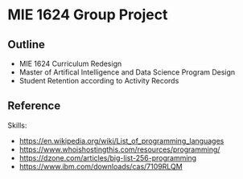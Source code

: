 # MIE 1624 Group Project

## Outline
* MIE 1624 Curriculum Redesign
* Master of Artifical Intelligence and Data Science Program Design
* Student Retention according to Activity Records

## Reference
Skills:
* https://en.wikipedia.org/wiki/List_of_programming_languages
* https://www.whoishostingthis.com/resources/programming/
* https://dzone.com/articles/big-list-256-programming
* https://www.ibm.com/downloads/cas/7109RLQM
